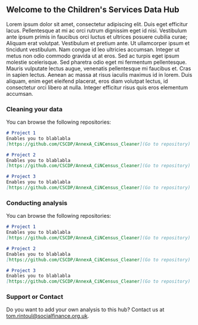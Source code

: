 ## Welcome to the Children's Services Data Hub

Lorem ipsum dolor sit amet, consectetur adipiscing elit. Duis eget efficitur lacus. Pellentesque at mi ac orci rutrum dignissim eget id nisi. Vestibulum ante ipsum primis in faucibus orci luctus et ultrices posuere cubilia curae; Aliquam erat volutpat. Vestibulum et pretium ante. Ut ullamcorper ipsum et tincidunt vestibulum. Nam congue id leo ultricies accumsan. Integer ut metus non odio commodo gravida ut at eros. Sed ac turpis eget ipsum molestie scelerisque. Sed pharetra odio eget mi fermentum pellentesque. Mauris vulputate lectus augue, venenatis pellentesque mi faucibus et. Cras in sapien lectus. Aenean ac massa at risus iaculis maximus id in lorem. Duis aliquam, enim eget eleifend placerat, eros diam volutpat lectus, id consectetur orci libero at nulla. Integer efficitur risus quis eros elementum accumsan.

### Cleaning your data

You can browse the following repositories:

```markdown
# Project 1
Enables you to blablabla
[https://github.com/CSCDP/AnnexA_CiNCensus_Cleaner](Go to repository)
```

```markdown
# Project 2
Enables you to blablabla
[https://github.com/CSCDP/AnnexA_CiNCensus_Cleaner](Go to repository)
```

```markdown
# Project 3
Enables you to blablabla
[https://github.com/CSCDP/AnnexA_CiNCensus_Cleaner](Go to repository)
```

### Conducting analysis

You can browse the following repositories:

```markdown
# Project 1
Enables you to blablabla
[https://github.com/CSCDP/AnnexA_CiNCensus_Cleaner](Go to repository)
```

```markdown
# Project 2
Enables you to blablabla
[https://github.com/CSCDP/AnnexA_CiNCensus_Cleaner](Go to repository)
```

```markdown
# Project 3
Enables you to blablabla
[https://github.com/CSCDP/AnnexA_CiNCensus_Cleaner](Go to repository)
```

### Support or Contact

Do you want to add your own analysis to this hub? Contact us at tom.rintoul@socialfinance.org.uk.
